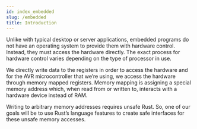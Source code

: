 ```yaml
---
id: index_embedded
slug: /embedded
title: Introduction
---
```


Unlike with typical desktop or server applications, embedded programs do not have an operating system to provide them with hardware control. Instead, they must access the hardware directly. The exact process for hardware control varies depending on the type of processor in use. 

We directly write data to the registers in order to access the hardware and for the AVR microcontroller that we’re using, we access the hardware through memory mapped registers. Memory mapping is assigning a special memory address which, when read from or written to, interacts with a hardware device instead of RAM.

Writing to arbitrary memory addresses requires unsafe Rust. So, one of our goals will be to use Rust’s language features to create safe interfaces for these unsafe memory accesses.
